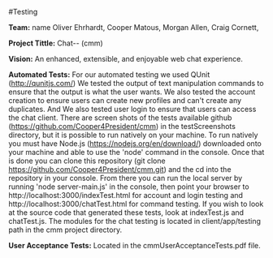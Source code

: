 #Testing

**Team:** name
		Oliver Ehrhardt,
		Cooper Matous,
		Morgan Allen,
		Craig Cornett,

**Project Tittle:** Chat-- (cmm)

**Vision:** An enhanced, extensible, and enjoyable web chat experience.

**Automated Tests:**
	For our automated testing we used QUnit (http://qunitjs.com/)
	We tested the output of text manipulation commands to ensure that the output is what the user wants.
	We also tested the account creation to ensure users can create new profiles and can't create
	any duplicates. And We also tested user login to ensure that users can access the chat client.
	There are screen shots of the tests available github (https://github.com/Cooper4President/cmm) in the
	testScreenshots directory, but it is possible to run natively on your machine.
	To run natively you must have Node.js (https://nodejs.org/en/download/) downloaded onto your machine and able 
	to use the 'node' command in the console. Once that is done you can clone this repository 
	(git clone https://github.com/Cooper4President/cmm.git) and the cd into the repository in your console.
	From there you can run the local server by running 'node server-main.js' in the console, then point your
	browser to http://localhost:3000/indexTest.html for account and login testing and http://localhost:3000/chatTest.html
	for command testing. If you wish to look at the source code that generated these tests, 
	look at indexTest.js and chatTest.js. The modules for the chat testing is located in client/app/testing path in the cmm 
	project directory. 

**User Acceptance Tests:**
	Located in the cmmUserAcceptanceTests.pdf file.
	